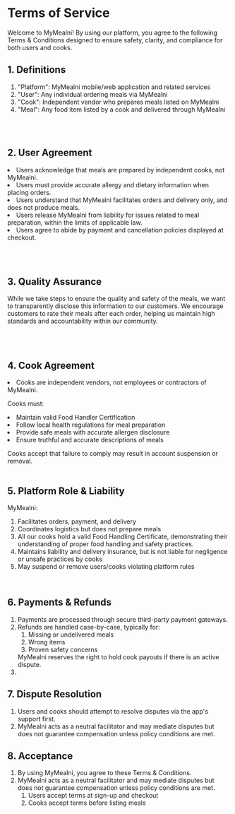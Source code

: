 # Terms of Service

Welcome to MyMealni! By using our platform, you agree to the following Terms & Conditions designed to ensure safety, clarity, and compliance for both users and cooks.

<h2>
1. Definitions </h2>
<ol> 

<li>
"Platform": MyMealni mobile/web application and related services
</li>
<li>
"User": Any individual ordering meals via MyMealni
</li>
<li>
"Cook": Independent vendor who prepares meals listed on MyMealni
</li>
<li>
"Meal": Any food item listed by a cook and delivered through MyMealni
</li>
</ol>
<br> 
<br> 
<h2>
2. User Agreement </h2>

<li>
Users acknowledge that meals are prepared by independent cooks, not MyMealni.
</li>
<li>
Users must provide accurate allergy and dietary information when placing orders.
</li>
<li>
Users understand that MyMealni facilitates orders and delivery only, and does not produce meals.
</li>
<li>
Users release MyMealni from liability for issues related to meal preparation, within the limits of applicable law.
</li>
<li>
Users agree to abide by payment and cancellation policies displayed at checkout.
</li>
<h2>
 <br> 
 <br> 
3. Quality Assurance </h2>
While we take steps to ensure the quality and safety of the meals, we want to transparently disclose this information to our customers. We encourage customers to rate their meals after each order, helping us maintain high standards and accountability within our community.
<h2> 
<br> 
<br> 
4. Cook Agreement</h2>

<li>
Cooks are independent vendors, not employees or contractors of MyMealni.
</li>

Cooks must:
<li>
Maintain valid Food Handler Certification
</li>
<li>
Follow local health regulations for meal preparation
</li>
<li>
Provide safe meals with accurate allergen disclosure
</li>
<li>
Ensure truthful and accurate descriptions of meals
</li>

Cooks accept that failure to comply may result in account suspension or removal.
<br> 
<br> 
<h2>5.  Platform Role & Liability </h2>

MyMealni:

<ol>
<li>
Facilitates orders, payment, and delivery
</li>
<li>
Coordinates logistics but does not prepare meals
</li>
<li>
All our cooks hold a valid Food Handling Certificate, demonstrating their understanding of proper food handling and safety practices.
</li>
<li>
Maintains liability and delivery insurance, but is not liable for negligence or unsafe practices by cooks
</li>
<li>
May suspend or remove users/cooks violating platform rules
</li>

</ol>



<br> 

<h2>6.   Payments & Refunds </h2>

<ol>
<li>
Payments are processed through secure third-party payment gateways.
</li>
<li>
Refunds are handled case-by-case, typically for:
<ol>
<li>
Missing or undelivered meals
</li>
<li>
Wrong items
</li>
<li>
Proven safety concerns
</li>
</ol>
</li>
MyMealni reserves the right to hold cook payouts if there is an active dispute.
<li>
</li>

</ol>


<h2>7.   Dispute Resolution </h2>

<ol>
<li>
Users and cooks should attempt to resolve disputes via the app's support first.
</li>
<li>MyMealni acts as a neutral facilitator and may mediate disputes but does not guarantee compensation unless policy conditions are met.
</li>

</ol>

<h2>8.   Acceptance</h2>

<ol>
<li>
By using MyMealni, you agree to these Terms & Conditions.
</li>
<li>MyMealni acts as a neutral facilitator and may mediate disputes but does not guarantee compensation unless policy conditions are met.

<ol>
<li>
Users accept terms at sign-up and checkout

</li>
<li>
Cooks accept terms before listing meals
</li>
</li>

</ol>



